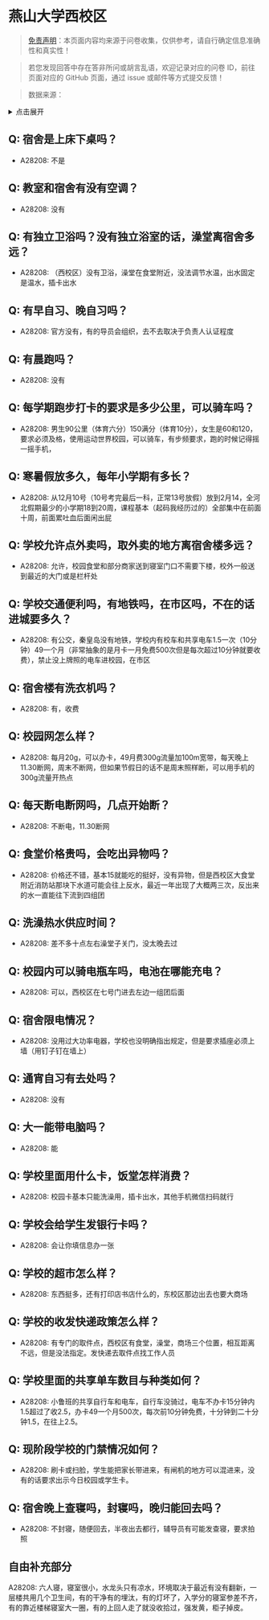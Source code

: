 # 燕山大学西校区

> [免责声明](https://colleges.chat/#_3)：本页面内容均来源于问卷收集，仅供参考，请自行确定信息准确性和真实性！

> 若您发现回答中存在答非所问或胡言乱语，欢迎记录对应的问卷 ID，前往页面对应的 GitHub 页面，通过 issue 或邮件等方式提交反馈！

> 数据来源：

<details><summary>点击展开</summary>
<ul>
<li>A28208: 匿名 (2025 年 05 月)</li>
</ul>
</details>

## Q: 宿舍是上床下桌吗？

- A28208: 不是

## Q: 教室和宿舍有没有空调？

- A28208: 没有

## Q: 有独立卫浴吗？没有独立浴室的话，澡堂离宿舍多远？

- A28208: （西校区）没有卫浴，澡堂在食堂附近，没法调节水温，出水固定是温水，插卡出水

## Q: 有早自习、晚自习吗？

- A28208: 官方没有，有的导员会组织，去不去取决于负责人认证程度

## Q: 有晨跑吗？

- A28208: 没有

## Q: 每学期跑步打卡的要求是多少公里，可以骑车吗？

- A28208: 男生90公里（体育六分）150满分（体育10分），女生是60和120，要求必须及格，使用运动世界校园，可以骑车，有步频要求，跑的时候记得摇一摇手机，

## Q: 寒暑假放多久，每年小学期有多长？

- A28208: 从12月10号（10号考完最后一科，正常13号放假）放到2月14，全河北假期最少的小学期18到20周，课程基本（起码我经历过的）全部集中在前面十周，前面累吐血后面闲出屁

## Q: 学校允许点外卖吗，取外卖的地方离宿舍楼多远？

- A28208: 允许，校园食堂和部分商家送到寝室门口不需要下楼，校外一般送到最近的大门或是栏杆处

## Q: 学校交通便利吗，有地铁吗，在市区吗，不在的话进城要多久？

- A28208: 有公交，秦皇岛没有地铁，学校内有校车和共享电车1.5一次（10分钟）49一个月（非常抽象的是月卡一月免费500次但是每次超过10分钟就要收费），禁止没上牌照的电车进校园，在市区

## Q: 宿舍楼有洗衣机吗？

- A28208: 有，收费

## Q: 校园网怎么样？

- A28208: 每月20g，可以办卡，49月费300g流量加100m宽带，每天晚上11.30断网，周末不断网，但如果节假日的话不是周末照样断，可以用手机的300g流量开热点

## Q: 每天断电断网吗，几点开始断？

- A28208: 不断电，11.30断网

## Q: 食堂价格贵吗，会吃出异物吗？

- A28208: 价格还不错，基本15就能吃的挺好，没有异物，但是西校区大食堂附近消防站那块下水道可能会往上反水，最近一年出现了大概两三次，反出来的水一直能往下流到四组团

## Q: 洗澡热水供应时间？

- A28208: 差不多十点左右澡堂子关门，没太晚去过

## Q: 校园内可以骑电瓶车吗，电池在哪能充电？

- A28208: 可以，西校区在七号门进去左边一组团后面

## Q: 宿舍限电情况？

- A28208: 没用过大功率电器，学校也没明确指出规定，但是要求插座必须上墙（用钉子钉在墙上）

## Q: 通宵自习有去处吗？

- A28208: 没有

## Q: 大一能带电脑吗？

- A28208: 能

## Q: 学校里面用什么卡，饭堂怎样消费？

- A28208: 校园卡基本只能洗澡用，插卡出水，其他手机微信扫码就行

## Q: 学校会给学生发银行卡吗？

- A28208: 会让你填信息办一张

## Q: 学校的超市怎么样？

- A28208: 东西挺多，还有打印店书店什么的，东校区那边出去也要大商场

## Q: 学校的收发快递政策怎么样？

- A28208: 有专门的取件点，西校区有食堂，澡堂，商场三个位置，相互距离不远，但是没法指定。发快递去取件点找工作人员

## Q: 学校里面的共享单车数目与种类如何？

- A28208: 小鲁班的共享自行车和电车，自行车没骑过，电车不办卡15分钟内1.5超过了收2.5，办卡49一个月500次，每次前10分钟免费，十分钟到二十分钟1.5，在往上2.5。

## Q: 现阶段学校的门禁情况如何？

- A28208: 刷卡或扫脸，学生能把家长带进来，有闸机的地方可以混进来，没有的话要求出示今日校园或学生卡。

## Q: 宿舍晚上查寝吗，封寝吗，晚归能回去吗？

- A28208: 不封寝，随便回去，半夜出去都行，辅导员有可能发查寝，要求拍照

## 自由补充部分

A28208: 六人寝，寝室很小，水龙头只有凉水，环境取决于最近有没有翻新，一层楼共用几个卫生间，有的干净有的埋汰，有的灯坏了，入学分的寝室参差不齐，有的靠近楼梯寝室大一圈，有的上回人走了就没收拾过，强发黄，柜子掉皮。